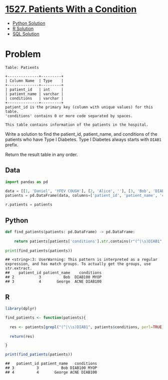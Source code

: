 
# [1527. Patients With a Condition](https://leetcode.com/problems/patients-with-a-condition/)

- [Python Solution](#python)
- [R Solution](#r)
- [SQL Solution](https://leetcode.com/problems/patients-with-a-condition/solutions/7115450/with-and-without-regex-by-atamalu123-qy4c/)

# Problem

    Table: Patients

    +--------------+---------+
    | Column Name  | Type    |
    +--------------+---------+
    | patient_id   | int     |
    | patient_name | varchar |
    | conditions   | varchar |
    +--------------+---------+
    patient_id is the primary key (column with unique values) for this table.
    'conditions' contains 0 or more code separated by spaces. 

    This table contains information of the patients in the hospital.

Write a solution to find the patient_id, patient_name, and conditions of
the patients who have Type I Diabetes. Type I Diabetes always starts
with `DIAB1` prefix.

Return the result table in any order.

## Data

``` python
import pandas as pd

data = [[1, 'Daniel', 'YFEV COUGH'], [2, 'Alice', ''], [3, 'Bob', 'DIAB100 MYOP'], [4, 'George', 'ACNE DIAB100'], [5, 'Alain', 'DIAB201']]
patients = pd.DataFrame(data, columns=['patient_id', 'patient_name', 'conditions']).astype({'patient_id':'int', 'patient_name':'object', 'conditions':'object'})

r.patients = patients
```

## Python

``` python
def find_patients(patients: pd.DataFrame) -> pd.DataFrame:
    
    return patients[patients['conditions'].str.contains(r"(^|\s)DIAB1", regex=True)][['patient_id', 'patient_name', 'conditions']]
  
print(find_patients(patients))
```

    ## <string>:3: UserWarning: This pattern is interpreted as a regular expression, and has match groups. To actually get the groups, use str.extract.
    ##    patient_id patient_name    conditions
    ## 2           3          Bob  DIAB100 MYOP
    ## 3           4       George  ACNE DIAB100

## R

``` r
library(dplyr)

find_patients <- function(patients){
  
  res <- patients[grepl("(^|\\s)DIAB1", patients$conditions, perl=TRUE), ]
  
  return(res)

}

print(find_patients(patients))
```

    ##   patient_id patient_name   conditions
    ## 3          3          Bob DIAB100 MYOP
    ## 4          4       George ACNE DIAB100
